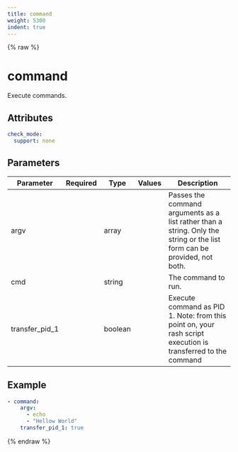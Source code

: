```yaml
---
title: command
weight: 5300
indent: true
---
```


{% raw %}
# command

Execute commands.

## Attributes

```yaml
check_mode:
  support: none
```

## Parameters

| Parameter      | Required | Type    | Values | Description                                                                                                              |
|----------------|----------|---------|--------|--------------------------------------------------------------------------------------------------------------------------|
| argv           |          | array   |        | Passes the command arguments as a list rather than a string. Only the string or the list form can be provided, not both. |
| cmd            |          | string  |        | The command to run.                                                                                                      |
| transfer_pid_1 |          | boolean |        | Execute command as PID 1. Note: from this point on, your rash script execution is transferred to the command             |

## Example

```yaml
- command:
    argv:
      - echo
      - "Hellow World"
    transfer_pid_1: true
```

{% endraw %}